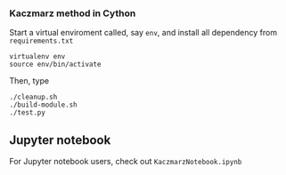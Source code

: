 ### Kaczmarz method in Cython

Start a virtual enviroment called, say `env`, and install all dependency from `requirements.txt`

```
virtualenv env
source env/bin/activate
```

Then, type

```
./cleanup.sh
./build-module.sh
./test.py
```

## Jupyter notebook

For Jupyter notebook users, check out `KaczmarzNotebook.ipynb`
